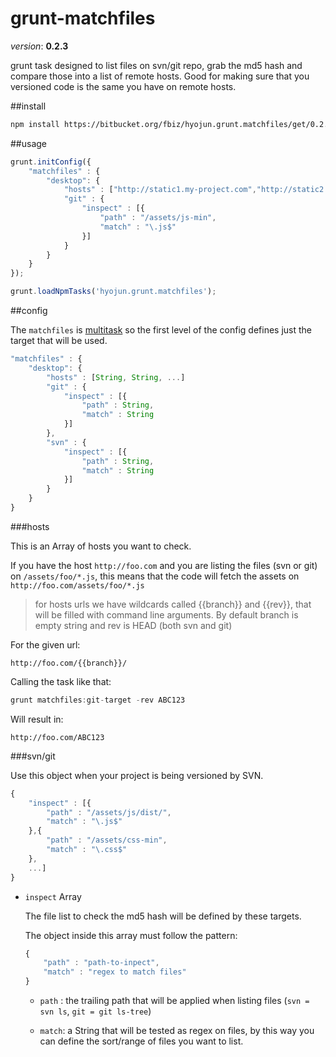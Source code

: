 grunt-matchfiles
==================
*version*: **0.2.3**

grunt task designed to list files on svn/git repo, grab the md5 hash and compare those into a list of remote hosts. Good for making sure that you versioned code is the same you have on remote hosts.

##install

```bash
npm install https://bitbucket.org/fbiz/hyojun.grunt.matchfiles/get/0.2.3.tar.gz --save-dev
```

##usage

```js
grunt.initConfig({
	"matchfiles" : {
		"desktop": {
			"hosts" : ["http://static1.my-project.com","http://static2.my-project.com"],
			"git" : {
				"inspect" : [{
					"path" : "/assets/js-min",
					"match" : "\.js$"
				}]
			}
		}
	}
});

grunt.loadNpmTasks('hyojun.grunt.matchfiles');
```

##config

The `matchfiles` is [multitask](http://gruntjs.com/api/grunt.task) so the first level of the config defines just the target that will be used.

```js
"matchfiles" : {
	"desktop": {
		"hosts" : [String, String, ...]
		"git" : {
			"inspect" : [{
				"path" : String, 
				"match" : String
			}]
		},
		"svn" : {
			"inspect" : [{
				"path" : String, 
				"match" : String
			}]
		}
	}
}
```

###hosts

This is an Array of hosts you want to check.

If you have the host `http://foo.com` and you are listing the files (svn or git) on `/assets/foo/*.js`, this means that the code will fetch the assets on `http://foo.com/assets/foo/*.js`

> for hosts urls we have wildcards called {{branch}} and {{rev}}, that will be filled with command line arguments. By default branch is empty string and rev is HEAD (both svn and git)

For the given url:

`http://foo.com/{{branch}}/`
	
Calling the task like that:

```js
grunt matchfiles:git-target -rev ABC123
```

Will result in:

`http://foo.com/ABC123`


###svn/git

Use this object when your project is being versioned by SVN.

```js
{
	"inspect" : [{
		"path" : "/assets/js/dist/",
		"match" : "\.js$"
	},{
		"path" : "/assets/css-min",
		"match" : "\.css$"
	},
	...]
}
```

* `inspect` Array

	The file list to check the md5 hash will be defined by these targets.

	The object inside this array must follow the pattern:

	```js
	{
		"path" : "path-to-inpect",
		"match" : "regex to match files"
	}
	```

	* `path` : the trailing path that will be applied when listing files (`svn = svn ls`, `git = git ls-tree`) 

	* `match`: a String that will be tested as regex on files, by this way you can define the sort/range of files you want to list.


